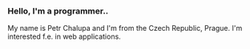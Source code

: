 ### Hello, I'm a programmer..

My name is Petr Chalupa and I'm from the Czech Republic, Prague.
I'm interested f.e. in web applications.
